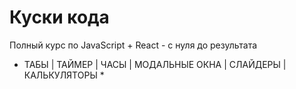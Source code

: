 # Куски кода

Полный курс по JavaScript + React - с нуля до результата

* ТАБЫ | ТАЙМЕР | ЧАСЫ | МОДАЛЬНЫЕ ОКНА | СЛАЙДЕРЫ | КАЛЬКУЛЯТОРЫ *

